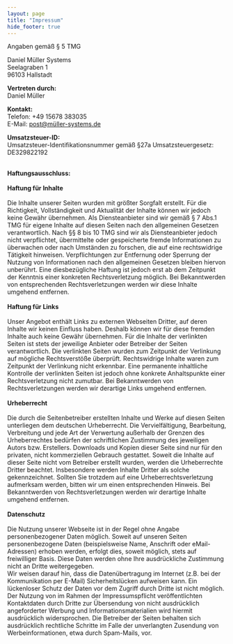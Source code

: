 ```yaml
---
layout: page
title: "Impressum"
hide_footer: true
---
```


<div class='impressum'>
    <p>Angaben gemäß § 5 TMG</p>
    <p>Daniel Müller Systems
        <br> Seelagraben 1
        <br> 96103 Hallstadt
        <br>
    </p>
    <p>
        <strong>Vertreten durch: </strong>
        <br> Daniel Müller
        <br>
    </p>
    <p>
        <strong>Kontakt:</strong>
        <br> Telefon: +49 15678 383035
        <br> E-Mail:
        <a href='mailto:post@xn--mller-systems-wob.de'>post@müller-systems.de</a>
    </p>
    <p>
        <strong>Umsatzsteuer-ID: </strong>
        <br> Umsatzsteuer-Identifikationsnummer gemäß §27a Umsatzsteuergesetz: DE329822192
        <br>
        <br>
    </p>
    <p>
        <strong>Haftungsausschluss: </strong>
        <br>
        <br>
        <strong>Haftung für Inhalte</strong>
        <br>
        <br> Die Inhalte unserer Seiten wurden mit größter Sorgfalt erstellt. Für die Richtigkeit, Vollständigkeit und Aktualität
        der Inhalte können wir jedoch keine Gewähr übernehmen. Als Diensteanbieter sind wir gemäß § 7 Abs.1 TMG für eigene
        Inhalte auf diesen Seiten nach den allgemeinen Gesetzen verantwortlich. Nach §§ 8 bis 10 TMG sind wir als Diensteanbieter
        jedoch nicht verpflichtet, übermittelte oder gespeicherte fremde Informationen zu überwachen oder nach Umständen
        zu forschen, die auf eine rechtswidrige Tätigkeit hinweisen. Verpflichtungen zur Entfernung oder Sperrung der Nutzung
        von Informationen nach den allgemeinen Gesetzen bleiben hiervon unberührt. Eine diesbezügliche Haftung ist jedoch
        erst ab dem Zeitpunkt der Kenntnis einer konkreten Rechtsverletzung möglich. Bei Bekanntwerden von entsprechenden
        Rechtsverletzungen werden wir diese Inhalte umgehend entfernen.
        <br>
        <br>
        <strong>Haftung für Links</strong>
        <br>
        <br> Unser Angebot enthält Links zu externen Webseiten Dritter, auf deren Inhalte wir keinen Einfluss haben. Deshalb
        können wir für diese fremden Inhalte auch keine Gewähr übernehmen. Für die Inhalte der verlinkten Seiten ist stets
        der jeweilige Anbieter oder Betreiber der Seiten verantwortlich. Die verlinkten Seiten wurden zum Zeitpunkt der Verlinkung
        auf mögliche Rechtsverstöße überprüft. Rechtswidrige Inhalte waren zum Zeitpunkt der Verlinkung nicht erkennbar.
        Eine permanente inhaltliche Kontrolle der verlinkten Seiten ist jedoch ohne konkrete Anhaltspunkte einer Rechtsverletzung
        nicht zumutbar. Bei Bekanntwerden von Rechtsverletzungen werden wir derartige Links umgehend entfernen.
        <br>
        <br>
        <strong>Urheberrecht</strong>
        <br>
        <br> Die durch die Seitenbetreiber erstellten Inhalte und Werke auf diesen Seiten unterliegen dem deutschen Urheberrecht.
        Die Vervielfältigung, Bearbeitung, Verbreitung und jede Art der Verwertung außerhalb der Grenzen des Urheberrechtes
        bedürfen der schriftlichen Zustimmung des jeweiligen Autors bzw. Erstellers. Downloads und Kopien dieser Seite sind
        nur für den privaten, nicht kommerziellen Gebrauch gestattet. Soweit die Inhalte auf dieser Seite nicht vom Betreiber
        erstellt wurden, werden die Urheberrechte Dritter beachtet. Insbesondere werden Inhalte Dritter als solche gekennzeichnet.
        Sollten Sie trotzdem auf eine Urheberrechtsverletzung aufmerksam werden, bitten wir um einen entsprechenden Hinweis.
        Bei Bekanntwerden von Rechtsverletzungen werden wir derartige Inhalte umgehend entfernen.
        <br>
        <br>
        <strong>Datenschutz</strong>
        <br>
        <br> Die Nutzung unserer Webseite ist in der Regel ohne Angabe personenbezogener Daten möglich. Soweit auf unseren Seiten
        personenbezogene Daten (beispielsweise Name, Anschrift oder eMail-Adressen) erhoben werden, erfolgt dies, soweit
        möglich, stets auf freiwilliger Basis. Diese Daten werden ohne Ihre ausdrückliche Zustimmung nicht an Dritte weitergegeben.
        <br> Wir weisen darauf hin, dass die Datenübertragung im Internet (z.B. bei der Kommunikation per E-Mail) Sicherheitslücken
        aufweisen kann. Ein lückenloser Schutz der Daten vor dem Zugriff durch Dritte ist nicht möglich.
        <br> Der Nutzung von im Rahmen der Impressumspflicht veröffentlichten Kontaktdaten durch Dritte zur Übersendung von nicht
        ausdrücklich angeforderter Werbung und Informationsmaterialien wird hiermit ausdrücklich widersprochen. Die Betreiber
        der Seiten behalten sich ausdrücklich rechtliche Schritte im Falle der unverlangten Zusendung von Werbeinformationen,
        etwa durch Spam-Mails, vor.
    </p>
</div>
